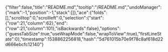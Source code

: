 {"filter":false,"title":"README.md","tooltip":"/README.md","undoManager":{"mark":-1,"position":-1,"stack":[]},"ace":{"folds":[],"scrolltop":0,"scrollleft":0,"selection":{"start":{"row":21,"column":62},"end":{"row":21,"column":101},"isBackwards":false},"options":{"guessTabSize":true,"useWrapMode":false,"wrapToView":true},"firstLineState":0},"timestamp":1538862256818,"hash":"5d761015b70e9f78c8af618d22d666ebcfc12140"}